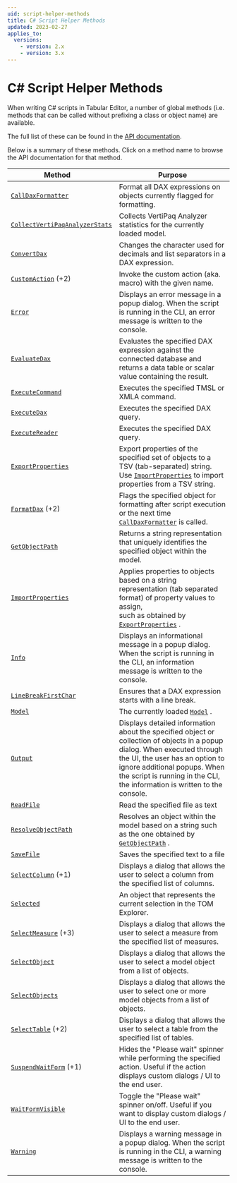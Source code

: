 ```yaml
---
uid: script-helper-methods
title: C# Script Helper Methods
updated: 2023-02-27
applies_to:
  versions:
    - version: 2.x
    - version: 3.x
---
```

<!--- THIS FILE WAS GENERATED BY A .TT FILE - DO NOT MODIFY MANUALLY -->
# C# Script Helper Methods

When writing C# scripts in Tabular Editor, a number of global methods (i.e. methods that can be called without prefixing a class or object name) are available.

The full list of these can be found in the [API documentation](xref:TabularEditor.Shared.Scripting.ScriptHost#methods).

Below is a summary of these methods. Click on a method name to browse the API documentation for that method.

| <div style="width:210px">Method</div> | Purpose |
| --- | --- |
| [`CallDaxFormatter`](xref:TabularEditor.Shared.Scripting.ScriptHost#TabularEditor_Shared_Scripting_ScriptHost_CallDaxFormatter_System_Nullable_System_Boolean__System_Nullable_System_Boolean__) | Format all DAX expressions on objects currently flagged for formatting. |
| [`CollectVertiPaqAnalyzerStats`](xref:TabularEditor.Shared.Scripting.ScriptHost#TabularEditor_Shared_Scripting_ScriptHost_CollectVertiPaqAnalyzerStats) | Collects VertiPaq Analyzer statistics for the currently loaded model. |
| [`ConvertDax`](xref:TabularEditor.Shared.Scripting.ScriptHost#TabularEditor_Shared_Scripting_ScriptHost_ConvertDax_System_String_System_Boolean_) | Changes the character used for decimals and list separators in a DAX expression. |
| [`CustomAction`](xref:TabularEditor.Shared.Scripting.ScriptHost#TabularEditor_Shared_Scripting_ScriptHost_CustomAction_System_String_) (+2) | Invoke the custom action (aka. macro) with the given name. |
| [`Error`](xref:TabularEditor.Shared.Scripting.ScriptHost#TabularEditor_Shared_Scripting_ScriptHost_Error_System_String_) | Displays an error message in a popup dialog. When the script is running in the CLI, an error message is written to the console. |
| [`EvaluateDax`](xref:TabularEditor.Shared.Scripting.ScriptHost#TabularEditor_Shared_Scripting_ScriptHost_EvaluateDax_System_String_) | Evaluates the specified DAX expression against the connected database and returns a data table or scalar value containing the result. |
| [`ExecuteCommand`](xref:TabularEditor.Shared.Scripting.ScriptHost#TabularEditor_Shared_Scripting_ScriptHost_ExecuteCommand_System_String_System_Boolean_) | Executes the specified TMSL or XMLA command. |
| [`ExecuteDax`](xref:TabularEditor.Shared.Scripting.ScriptHost#TabularEditor_Shared_Scripting_ScriptHost_ExecuteDax_System_String_) | Executes the specified DAX query. |
| [`ExecuteReader`](xref:TabularEditor.Shared.Scripting.ScriptHost#TabularEditor_Shared_Scripting_ScriptHost_ExecuteReader_System_String_) | Executes the specified DAX query. |
| [`ExportProperties`](xref:TabularEditor.Shared.Scripting.ScriptHost#TabularEditor_Shared_Scripting_ScriptHost_ExportProperties_System_Collections_Generic_IEnumerable_TabularEditor_TOMWrapper_ITabularNamedObject__System_String_) | Export properties of the specified set of objects to a TSV (tab-separated) string.<br>Use [`ImportProperties`](xref:TabularEditor.Shared.Scripting.ScriptHost#TabularEditor_Shared_Scripting_ScriptHost_ImportProperties_System_String_) to import properties from a TSV string. |
| [`FormatDax`](xref:TabularEditor.Shared.Scripting.ScriptHost#TabularEditor_Shared_Scripting_ScriptHost_FormatDax_TabularEditor_TOMWrapper_IDaxDependantObject_) (+2) | Flags the specified object for formatting after script execution or the next time [`CallDaxFormatter`](xref:TabularEditor.Shared.Scripting.ScriptHost#TabularEditor_Shared_Scripting_ScriptHost_CallDaxFormatter_System_Nullable_System_Boolean__System_Nullable_System_Boolean__) is called. |
| [`GetObjectPath`](xref:TabularEditor.Shared.Scripting.ScriptHost#TabularEditor_Shared_Scripting_ScriptHost_GetObjectPath_TabularEditor_TOMWrapper_TabularObject_) | Returns a string representation that uniquely identifies the specified object within the model. |
| [`ImportProperties`](xref:TabularEditor.Shared.Scripting.ScriptHost#TabularEditor_Shared_Scripting_ScriptHost_ImportProperties_System_String_) | Applies properties to objects based on a string representation (tab separated format) of property values to assign,<br>such as obtained by [`ExportProperties`](xref:TabularEditor.Shared.Scripting.ScriptHost#TabularEditor_Shared_Scripting_ScriptHost_ExportProperties_System_Collections_Generic_IEnumerable_TabularEditor_TOMWrapper_ITabularNamedObject__System_String_) . |
| [`Info`](xref:TabularEditor.Shared.Scripting.ScriptHost#TabularEditor_Shared_Scripting_ScriptHost_Info_System_String_) | Displays an informational message in a popup dialog. When the script is running in the CLI, an information message is written to the console. |
| [`LineBreakFirstChar`](xref:TabularEditor.Shared.Scripting.ScriptHost#TabularEditor_Shared_Scripting_ScriptHost_LineBreakFirstChar_System_String_System_Boolean_) | Ensures that a DAX expression starts with a line break. |
| [`Model`](xref:TabularEditor.Shared.Scripting.ScriptHost#TabularEditor_Shared_Scripting_ScriptHost_Model) | The currently loaded [`Model`](xref:TabularEditor.TOMWrapper.Model) . |
| [`Output`](xref:TabularEditor.Shared.Scripting.ScriptHost#TabularEditor_Shared_Scripting_ScriptHost_Output_System_Object_) | Displays detailed information about the specified object or collection of objects in a popup dialog. When executed through the UI, the user has an option to ignore additional popups. When the script is running in the CLI, the information is written to the console. |
| [`ReadFile`](xref:TabularEditor.Shared.Scripting.ScriptHost#TabularEditor_Shared_Scripting_ScriptHost_ReadFile_System_String_) | Read the specified file as text |
| [`ResolveObjectPath`](xref:TabularEditor.Shared.Scripting.ScriptHost#TabularEditor_Shared_Scripting_ScriptHost_ResolveObjectPath_System_String_) | Resolves an object within the model based on a string such as the one obtained by [`GetObjectPath`](xref:TabularEditor.Shared.Scripting.ScriptHost#TabularEditor_Shared_Scripting_ScriptHost_GetObjectPath_TabularEditor_TOMWrapper_TabularObject_) . |
| [`SaveFile`](xref:TabularEditor.Shared.Scripting.ScriptHost#TabularEditor_Shared_Scripting_ScriptHost_SaveFile_System_String_System_String_System_Text_Encoding_) | Saves the specified text to a file |
| [`SelectColumn`](xref:TabularEditor.Shared.Scripting.ScriptHost#TabularEditor_Shared_Scripting_ScriptHost_SelectColumn_System_Collections_Generic_IEnumerable_TabularEditor_TOMWrapper_Column__TabularEditor_TOMWrapper_Column_System_String_) (+1) | Displays a dialog that allows the user to select a column from the specified list of columns. |
| [`Selected`](xref:TabularEditor.Shared.Scripting.ScriptHost#TabularEditor_Shared_Scripting_ScriptHost_Selected) | An object that represents the current selection in the TOM Explorer. |
| [`SelectMeasure`](xref:TabularEditor.Shared.Scripting.ScriptHost#TabularEditor_Shared_Scripting_ScriptHost_SelectMeasure_System_Collections_Generic_IEnumerable_TabularEditor_TOMWrapper_Measure__TabularEditor_TOMWrapper_Measure_System_String_) (+3) | Displays a dialog that allows the user to select a measure from the specified list of measures. |
| [`SelectObject`](xref:TabularEditor.Shared.Scripting.ScriptHost#TabularEditor_Shared_Scripting_ScriptHost_SelectObject__1_System_Collections_Generic_IEnumerable___0____0_System_String_) | Displays a dialog that allows the user to select a model object from a list of objects. |
| [`SelectObjects`](xref:TabularEditor.Shared.Scripting.ScriptHost#TabularEditor_Shared_Scripting_ScriptHost_SelectObjects__1_System_Collections_Generic_IEnumerable___0__System_Collections_Generic_IEnumerable___0__System_String_) | Displays a dialog that allows the user to select one or more model objects from a list of objects. |
| [`SelectTable`](xref:TabularEditor.Shared.Scripting.ScriptHost#TabularEditor_Shared_Scripting_ScriptHost_SelectTable_System_Collections_Generic_IEnumerable_TabularEditor_TOMWrapper_Table__TabularEditor_TOMWrapper_Table_System_String_) (+2) | Displays a dialog that allows the user to select a table from the specified list of tables. |
| [`SuspendWaitForm`](xref:TabularEditor.Shared.Scripting.ScriptHost#TabularEditor_Shared_Scripting_ScriptHost_SuspendWaitForm_System_Action_) (+1) | Hides the "Please wait" spinner while performing the specified action. Useful if the action displays custom dialogs / UI to the end user. |
| [`WaitFormVisible`](xref:TabularEditor.Shared.Scripting.ScriptHost#TabularEditor_Shared_Scripting_ScriptHost_WaitFormVisible) | Toggle the "Please wait" spinner on/off. Useful if you want to display custom dialogs / UI to the end user. |
| [`Warning`](xref:TabularEditor.Shared.Scripting.ScriptHost#TabularEditor_Shared_Scripting_ScriptHost_Warning_System_String_) | Displays a warning message in a popup dialog. When the script is running in the CLI, a warning message is written to the console. |
